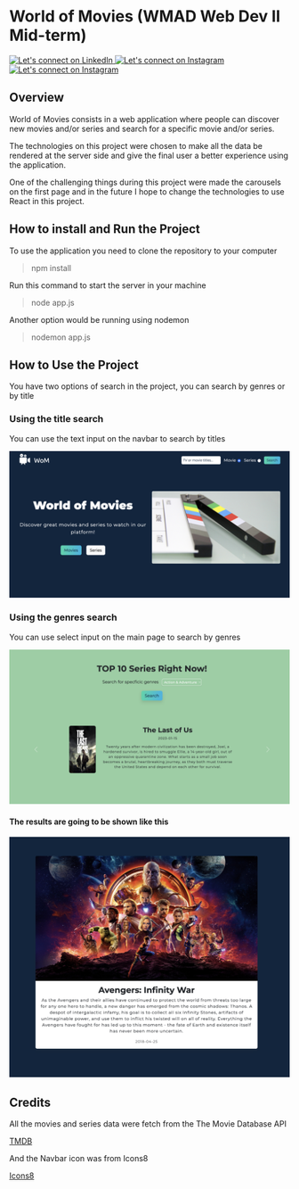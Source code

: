 # World of Movies (WMAD Web Dev II Mid-term)

<a href="https://www.linkedin.com/in/rodrigobonatti/">
  <img alt="Let's connect on LinkedIn" src="https://img.shields.io/badge/LinkedIn-0077B5?style=for-the-badge&logo=linkedin&logoColor=white" width="175"/>
</a>

<a href="https://www.instagram.com/rodrigobonatti_/">
  <img alt="Let's connect on Instagram" src="https://img.shields.io/badge/Instagram-E4405F?style=for-the-badge&logo=instagram&logoColor=white" width="165"/>
</a>

<a href="mailto:rodrigobonattii@gmail.com">
  <img alt="Let's connect on Instagram" src="https://img.shields.io/badge/Gmail-D14836?style=for-the-badge&logo=gmail&logoColor=white" width="180"/>
</a>

## Overview

World of Movies consists in a web application where people can discover new movies and/or series and search for a specific movie and/or series.

The technologies on this project were chosen to make all the data be rendered at the server side and give the final user a better experience using the application.

One of the challenging things during this project were made the carousels on the first page and in the future I hope to change the technologies to use React in this project.

## How to install and Run the Project

To use the application you need to clone the repository to your computer

> npm install

Run this command to start the server in your machine

> node app.js

Another option would be running using nodemon

> nodemon app.js

## How to Use the Project

You have two options of search in the project, you can search by genres or by title

### Using the title search

You can use the text input on the navbar to search by titles

![](https://raw.githubusercontent.com/Bonattii/world-of-movies/main/public/images/header.png)

### Using the genres search

You can use select input on the main page to search by genres

![](https://raw.githubusercontent.com/Bonattii/world-of-movies/main/public/images/genresSearch.png)

#### The results are going to be shown like this

![](https://raw.githubusercontent.com/Bonattii/world-of-movies/main/public/images/results.png)

## Credits

All the movies and series data were fetch from the The Movie Database API

[TMDB](https://www.themoviedb.org/?language=en-CA)

And the Navbar icon was from Icons8

[Icons8](https://icons8.com/icon/69088/movie-projector)
